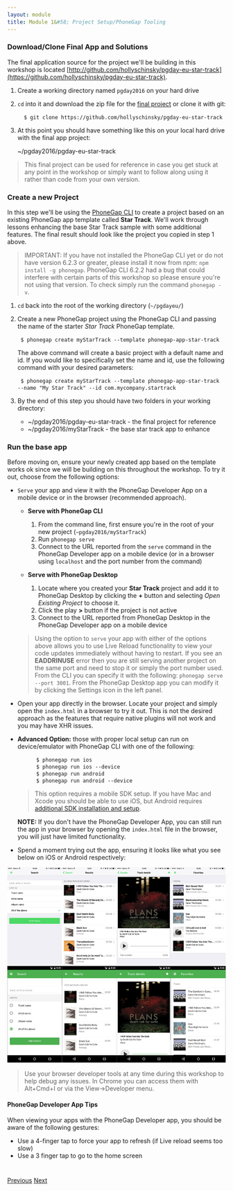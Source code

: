 ```yaml
---
layout: module
title: Module 1&#58; Project Setup/PhoneGap Tooling
---
```


### Download/Clone Final App and Solutions
The final application source for the project we'll be building in this workshop is located  [http://github.com/hollyschinsky/pgday-eu-star-track](https://github.com/hollyschinsky/pgday-eu-star-track).

1. Create a working directory named `pgday2016` on your hard drive
2. `cd` into it and download the zip file for the [final project](https://github.com/hollyschinsky/pgday-eu-star-track/archive/master.zip)
or clone it with git:

         $ git clone https://github.com/hollyschinsky/pgday-eu-star-track

2. At this point you should have something like this on your local hard drive with the final app project:

    ~/pgday2016/pgday-eu-star-track

>This final project can be used for reference in case you get stuck at any point in the workshop or simply want to
follow along using it rather than code from your own version.

### Create a new Project
In this step we'll be using the [PhoneGap CLI](https://www.npmjs.com/package/phonegap) to create a project based on an existing PhoneGap app template called **Star Track**. We'll work through lessons enhancing
the base Star Track sample with some additional features. The final result should look like the project you copied in step 1 above.

>IMPORTANT: If you have not installed the PhoneGap CLI yet or do not have version 6.2.3 or greater, please install it now from npm:
  `npm install -g phonegap`. PhoneGap CLI 6.2.2 had a bug that could interfere with certain parts of this workshop so please ensure you're not using
that version. To check simply run the command `phonegap -v`.

1. `cd` back into the root of the working directory (`~/pgdayeu/`)

2. Create a new PhoneGap project using the PhoneGap CLI and passing the name of the starter *Star Track* PhoneGap template.

        $ phonegap create myStarTrack --template phonegap-app-star-track      

    The above command will create a basic project with a default name and id. If you would like to specifically set the name and id, use the following command with your desired parameters:

        $ phonegap create myStarTrack --template phonegap-app-star-track  --name "My Star Track" --id com.mycompany.startrack

3. By the end of this step you should have two folders in your working directory:

    - ~/pgday2016/pgday-eu-star-track - the final project for reference
    - ~/pgday2016/myStarTrack         - the base star track app to enhance

### Run the base app
Before moving on, ensure your newly created app based on the template works ok since we will be building on this
throughout the workshop. To try it out, choose from the following options:

- `Serve` your app and view it with the PhoneGap Developer App on a mobile device or in the browser (recommended approach).

   - **Serve with PhoneGap CLI**
     1. From the command line, first ensure you're in the root of your new project (`~pgday2016/myStarTrack`)
     2. Run `phonegap serve`
     3. Connect to the URL reported from the `serve` command in the PhoneGap Developer app on a mobile device (or in a browser using `localhost` and the port number from the command)

   - **Serve with PhoneGap Desktop**
     1. Locate where you created your **Star Track** project and add it to PhoneGap Desktop by clicking the **+** button and selecting *Open Existing Project* to choose it.
     2. Click the play **>** button if the project is not active
     3. Connect to the URL reported from PhoneGap Desktop in the PhoneGap Developer app on a mobile device

   > Using the option to `serve` your app with either of the options above allows you to use Live Reload functionality to view your code updates immediately without having to restart. If you see an **EADDRINUSE** error then you are still serving another project on the same port and need to stop it or simply the port number used. From the CLI you can
   specify it with the following: `phonegap serve --port 3001`. From the PhoneGap Desktop app you can modify it by clicking the Settings icon in the left panel.


- Open your app directly in the browser. Locate your project and simply open the `index.html` in a browser to try it out. This is not the desired approach as the features that require native plugins will not work and you may have XHR issues.

- **Advanced Option:** those with proper local setup can run on device/emulator with PhoneGap CLI with one of the following:

            $ phonegap run ios
            $ phonegap run ios --device
            $ phonegap run android             
            $ phonegap run android --device               


  >This option requires a mobile SDK setup. If you have Mac and Xcode you should be able to use iOS, but Android requires [additional SDK installation and setup](http://developer.android.com/sdk).

  **NOTE:** If you don't have the PhoneGap Developer App, you can still run the app in your browser by opening the `index.html` file in the browser, you will just have limited
  functionality.    

- Spend a moment trying out the app, ensuring it looks like what you see below on iOS or Android respectively:

<img class="screenshot-lg" src="images/star-track-screens-ios.jpg"/><br>
<img class="screenshot-lg" src="images/star-track-screens-android.jpg"/>


>Use your browser developer tools at any time during this workshop to help debug any issues. In Chrome you can access them  with Alt+Cmd+I or via the View->Developer menu.

#### PhoneGap Developer App Tips
When viewing your apps with the PhoneGap Developer app, you should be aware of the following gestures:

- Use a 4-finger tap to force your app to refresh (if Live reload seems too slow)
- Use a 3 finger tap to go to the home screen




<div class="row" style="margin-top:40px;">
<div class="col-sm-12">
<a href="index.html" class="btn btn-default"><i class="glyphicon glyphicon-chevron-left"></i> Previous</a>
<a href="lesson2.html" class="btn btn-default pull-right">Next <i class="glyphicon
glyphicon-chevron-right"></i></a>
</div>
</div>
